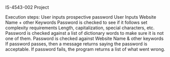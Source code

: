 IS-4543-002 Project

Execution steps:
	User inputs prospective password
	User Inputs Website Name + other Keywords
	Password is checked to see if it follows set complexity requirements
		Length, capitalization, special characters, etc.
	Password is checked against a list of dictionary words to make sure it is not one of them.
	Password is checked against Website Name & other keywords
		If password passes, then a message returns saying the password is acceptable.
		If password fails, the program returns a list of what went wrong.